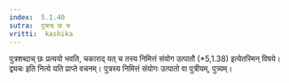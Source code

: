 ```yaml
---
index:  5.1.40
sutra:  पुत्राच् छ च
vritti:  kashika 
---
```


पुत्रशब्दाच् छः प्रत्ययो भवति, चकाराद् यत् च तस्य निमित्तं संयोग उत्पातौ (*5,1.38) इत्येतस्मिन् विषये। द्व्यचः इति नित्ये यति प्राप्ते वचनम्। पुत्रस्य निमित्तं संयोगः उत्पातो वा पुत्रीयम्, पुत्र्यम्।

